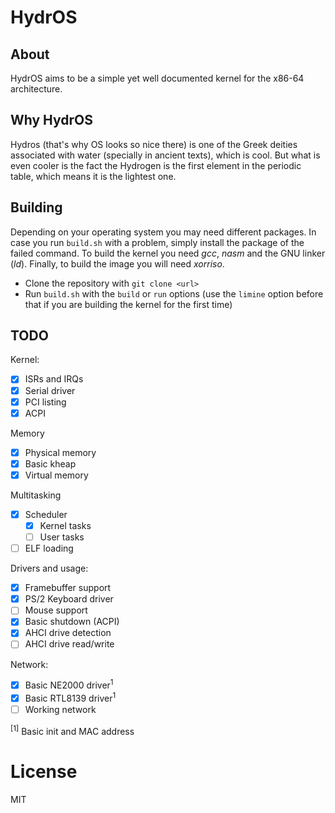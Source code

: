 # HydrOS

## About

HydrOS aims to be a simple yet well documented kernel for the x86-64 architecture.

## Why HydrOS

Hydros (that's why OS looks so nice there) is one of the Greek deities associated with water (specially in ancient texts), which is cool. But what is even cooler is the fact the Hydrogen is the first element in the periodic table, which means it is the lightest one.

## Building

Depending on your operating system you may need different packages. In case you run `build.sh` with a problem, simply install the package of the failed command. To build the kernel you need *gcc*, *nasm* and the GNU linker (*ld*). Finally, to build the image you will need *xorriso*.

- Clone the repository with `git clone <url>`
- Run `build.sh` with the `build` or `run` options (use the `limine` option before that if you are building the kernel for the first time)

## TODO

Kernel:

- [x] ISRs and IRQs
- [x] Serial driver
- [x] PCI listing
- [x] ACPI

Memory
- [x] Physical memory
- [x] Basic kheap
- [x] Virtual memory

Multitasking
- [x] Scheduler
    - [x] Kernel tasks
    - [ ] User tasks
- [ ] ELF loading

Drivers and usage:

- [x] Framebuffer support
- [x] PS/2 Keyboard driver
- [ ] Mouse support
- [x] Basic shutdown (ACPI)
- [x] AHCI drive detection
- [ ] AHCI drive read/write

Network:

- [x] Basic NE2000 driver<sup>1</sup>
- [x] Basic RTL8139 driver<sup>1</sup>
- [ ] Working network

<sup>[1]</sup> Basic init and MAC address

# License

MIT